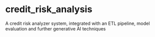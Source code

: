# credit_risk_analysis
A credit risk analyzer system, integrated with an ETL pipeline, model evaluation and further generative AI techniques 
